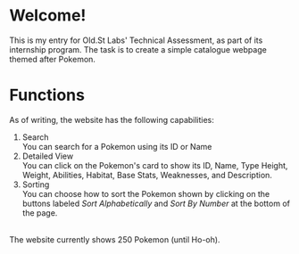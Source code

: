 # Welcome!
This is my entry for Old.St Labs' Technical Assessment, as part of its internship program. The task is to create a simple catalogue webpage themed after Pokemon. 

# Functions
As of writing, the website has the following capabilities:
<ol>
    <li> Search </li>
    You can search for a Pokemon using its ID or Name
    <li> Detailed View </li>
    You can click on the Pokemon's card to show its ID, Name, Type Height, Weight, Abilities, Habitat, Base Stats, Weaknesses, and Description.
    <li> Sorting </li>
    You can choose how to sort the Pokemon shown by clicking on the buttons labeled <em>Sort Alphabetically </em> and <em>Sort By Number</em> at the bottom of the page.
</ol>
<br> 
The website currently shows 250 Pokemon (until Ho-oh). 